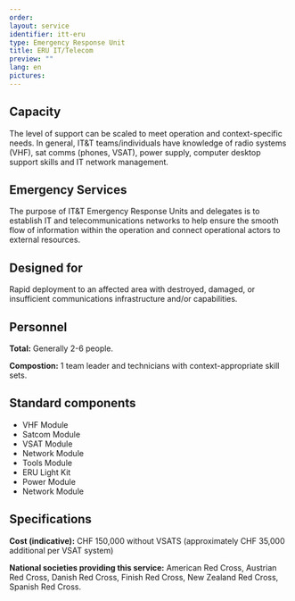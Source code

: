 ```yaml
---
order: 
layout: service
identifier: itt-eru
type: Emergency Response Unit
title: ERU IT/Telecom
preview: ""
lang: en
pictures:
---
```


## Capacity

The level of support can be scaled to meet operation and context-specific needs. In general, IT&T teams/individuals have knowledge of radio systems (VHF), sat comms (phones, VSAT), power supply, computer desktop support skills and IT network management.

## Emergency Services

The purpose of IT&T Emergency Response Units and delegates is to establish IT and telecommunications networks to help ensure the smooth flow of information within the operation and connect operational actors to external resources. 

## Designed for

Rapid deployment to an affected area with destroyed, damaged, or insufficient communications infrastructure and/or capabilities. 

## Personnel

**Total:** Generally 2-6 people.

**Compostion:** 1 team leader and technicians with context-appropriate skill sets.

## Standard components

- VHF Module 
- Satcom Module 
- VSAT Module 
- Network Module 
- Tools Module 
- ERU Light Kit 
- Power Module 
- Network Module

## Specifications

**Cost (indicative):** CHF 150,000 without VSATS (approximately CHF 35,000 additional per VSAT system)

**National societies providing this service:** American Red Cross, Austrian Red Cross, Danish Red Cross, Finish Red Cross, New Zealand Red Cross, Spanish Red Cross.
